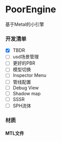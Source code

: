 # PoorEngine
基于Metal的小引擎

### 开发清单

- [x] TBDR
- [ ] usd场景管理
- [ ] 更好的PBR
- [ ] 模型切换
- [ ] Inspector Menu
- [ ] 管线配置
- [ ] Debug View
- [ ] Shadow map
- [ ] SSSR
- [ ] SPH流体

### 材质

#### MTL文件

